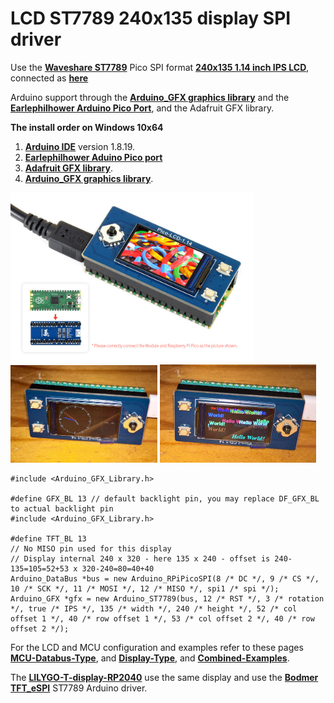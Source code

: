 
# LCD ST7789 240x135 display SPI driver

Use the [**Waveshare ST7789**](https://www.waveshare.com/pico-lcd-1.14.htm) Pico SPI format [**240x135 1.14 inch IPS LCD**](https://www.waveshare.com/wiki/Pico-LCD-1.14), connected as [**here**](images/connections.jpg)

Arduino support through the [**Arduino_GFX graphics library**](https://github.com/moononournation/Arduino_GFX) and the [**Earlephilhower Arduino Pico Port**](https://github.com/earlephilhower/arduino-pico/), and the Adafruit GFX library.

**The install order on Windows 10x64**
1. [**Arduino IDE**](https://www.arduino.cc/en/software) version 1.8.19.
2. [**Earlephilhower Aduino Pico port**](https://github.com/earlephilhower/arduino-pico/)
3. [**Adafruit GFX library**](https://github.com/adafruit/Adafruit-GFX-Library).
4. [**Arduino_GFX graphics library**](https://github.com/moononournation/Arduino_GFX).

<p align="left">
<img src="images/lcd1.jpg" width="390" /> 
<img src="images/lcd-clock.jpg" width="235" /> 
<img src="images/lcd-hellogfx.jpg" width="250" /> 
</p>

```
#include <Arduino_GFX_Library.h>

#define GFX_BL 13 // default backlight pin, you may replace DF_GFX_BL to actual backlight pin
#include <Arduino_GFX_Library.h>

#define TFT_BL 13
// No MISO pin used for this display
// Display internal 240 x 320 - here 135 x 240 - offset is 240-135=105=52+53 x 320-240=80=40+40 
Arduino_DataBus *bus = new Arduino_RPiPicoSPI(8 /* DC */, 9 /* CS */, 10 /* SCK */, 11 /* MOSI */, 12 /* MISO */, spi1 /* spi */);
Arduino_GFX *gfx = new Arduino_ST7789(bus, 12 /* RST */, 3 /* rotation */, true /* IPS */, 135 /* width */, 240 /* height */, 52 /* col offset 1 */, 40 /* row offset 1 */, 53 /* col offset 2 */, 40 /* row offset 2 */);

```

For the LCD and MCU configuration and examples refer to these pages [**MCU-Databus-Type**](https://github.com/moononournation/Arduino_GFX/wiki/Data-Bus-Class), and [**Display-Type**](https://github.com/moononournation/Arduino_GFX/wiki/Display-Class), and [**Combined-Examples**](https://github.com/moononournation/Arduino_GFX/wiki/Dev-Device-Declaration).

The [**LILYGO-T-display-RP2040**](https://github.com/Xinyuan-LilyGO/LILYGO-T-display-RP2040) use the same display and use the [**Bodmer TFT_eSPI**](https://github.com/Bodmer/TFT_eSPI) ST7789 Arduino driver.



